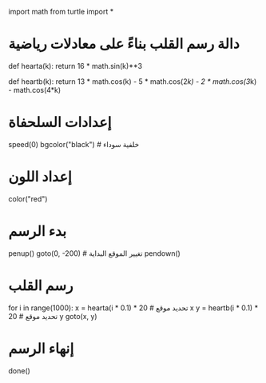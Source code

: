 import math
from turtle import *

# دالة رسم القلب بناءً على معادلات رياضية
def hearta(k):
    return 16 * math.sin(k)**3

def heartb(k):
    return 13 * math.cos(k) - 5 * math.cos(2*k) - 2 * math.cos(3*k) - math.cos(4*k)

# إعدادات السلحفاة
speed(0)
bgcolor("black")  # خلفية سوداء

# إعداد اللون
color("red")

# بدء الرسم
penup()
goto(0, -200)  # تغيير الموقع البداية
pendown()

# رسم القلب
for i in range(1000):
    x = hearta(i * 0.1) * 20  # تحديد موقع x
    y = heartb(i * 0.1) * 20  # تحديد موقع y
    goto(x, y)

# إنهاء الرسم
done()


